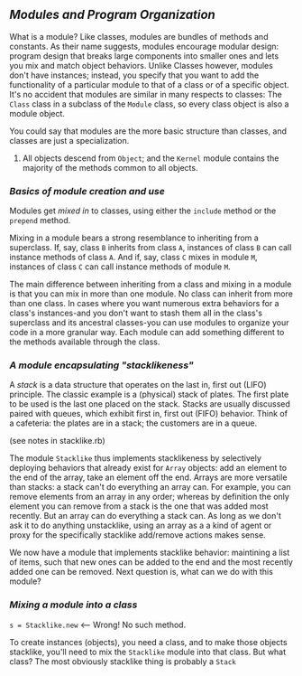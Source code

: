 ## *Modules and Program Organization* ##

What is a module? Like classes, modules are bundles of methods and constants. As their name suggests, modules encourage modular design: program design that breaks large components into smaller ones and lets you mix and match object behaviors.
Unlike Classes however, modules don't have instances; instead, you specify that you want to add the functionality of a particular module to that of a class or of a specific object.
It's no accident that modules are similar in many respects to classes: The `Class` class in a subclass of the `Module` class, so every class object is also a module object.

You could say that modules are the more basic structure than classes, and classes are just a specialization.

1. All objects descend from `Object`; and the `Kernel` module contains the majority of the methods common to all objects.

### *Basics of module creation and use* ###
Modules get *mixed in* to classes, using either the `include` method or the `prepend` method.

Mixing in a module bears a strong resemblance to inheriting from a superclass. If, say, class `B` inherits from class `A`, instances of class `B` can call instance methods of class `A`. And if, say, class `C` mixes in module `M`, instances of class `C` can call instance methods of module `M`.

The main difference between inheriting from a class and mixing in a module is that you can mix in more than one module. No class can inherit from more than one class. In cases where you want numerous extra behaviors for a class's instances-and you don't want to stash them all in the class's superclass and its ancestral classes-you can use modules to organize your code in a more granular way. Each module can add something different to the methods available through the class.

### *A module encapsulating "stacklikeness"* ###
A *stack* is a data structure that operates on the last in, first out (LIFO) principle. The classic example is a (physical) stack of plates. The first plate to be used is the last one placed on the stack. Stacks are usually discussed paired with queues, which exhibit first in, first out (FIFO) behavior. Think of a cafeteria: the plates are in a stack; the customers are in a queue.

(see notes in stacklike.rb)

The module `Stacklike` thus implements stacklikeness by selectively deploying behaviors that already exist for `Array` objects: add an element to the end of the array, take an element off the end. Arrays are more versatile than stacks: a stack can't do everything an array can. For example, you can remove elements from an array in any order; whereas by definition the only element you can remove from a stack is the one that was added most recently. But an array can do everything a stack can. As long as we don't ask it to do anything unstacklike, using an array as a a kind of agent or proxy for the specifically stacklike add/remove actions makes sense.

We now have a module that implements stacklike behavior: maintining a list of items, such that new ones can be added to the end and the most recently added one can be removed. Next question is, what can we do with this module?

### *Mixing a module into a class* ###

`s = Stacklike.new` <-- Wrong! No such method.

To create instances (objects), you need a class, and to make those objects stacklike, you'll need to mix the `Stacklike` module into that class. But what class? The most obviously stacklike thing is probably a `Stack`
